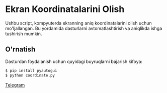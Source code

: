 # Ekran Koordinatalarini Olish

Ushbu script, kompyuterda ekranning aniq koordinatalarini olish uchun mo'ljallangan. Bu yordamida dasturlarni avtomatlashtirish va aniqlikda ishga tushirish mumkin.

## O'rnatish

Dasturdan foydalanish uchun quyidagi buyruqlarni bajarish kifoya:

```bash
$ pip install pyautogui
$ python coordinate.py
```

[Telegram](https://Networking_Security)
